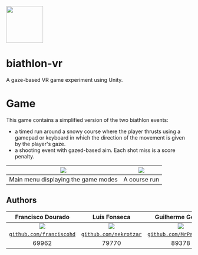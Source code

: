 <img src="https://github.com/nekrotzar/rv-1819/blob/master/VRBiathlon/Assets/Resources/Images/vr_biathlon_logo.png?raw=true" width="100"/>

# biathlon-vr
A gaze-based VR game experiment using Unity.


# Game

This game contains a simplified version of the two biathlon events:

- a timed run around a snowy course where the player thrusts using a gamepad or keyboard in which the direction of the movement is given by the player's gaze.
- a shooting event with gazed-based aim. Each shot miss is a score penalty.

| ![](https://github.com/nekrotzar/rv-1819/blob/master/docs/UIFrontMenu.png?raw=true) | ![](https://github.com/nekrotzar/rv-1819/blob/master/docs/TimeUI.png?raw=true)  |
| :---: |:---:|
| Main menu displaying the game modes   | A course run |




## Authors
| Francisco Dourado | Luís Fonseca | Guilherme Gomes |
| :---: |:---:| :---:|
| [![](https://avatars3.githubusercontent.com/u/11159354?s=100&v=3)]()    | [![](https://avatars0.githubusercontent.com/u/25873376?s=100&v=3)]() | [![](https://avatars2.githubusercontent.com/u/4308015?s=100&v=3)]()  |
| <a href="https://github.com/franciscohd" target="_blank">`github.com/franciscohd`</a> | <a href="https://github.com/nekrotzar" target="_blank">`github.com/nekrotzar`</a> | <a href="https://github.com/MrPatinhazz" target="_blank">`github.com/MrPatinhazz`</a> |
| 69962 | 79770 | 89378 |
